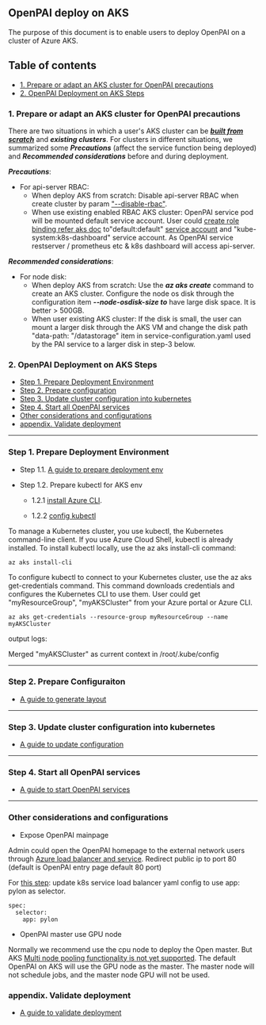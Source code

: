 <!--
  Copyright (c) Microsoft Corporation
  All rights reserved.

  MIT License

  Permission is hereby granted, free of charge, to any person obtaining a copy of this software and associated
  documentation files (the "Software"), to deal in the Software without restriction, including without limitation
  the rights to use, copy, modify, merge, publish, distribute, sublicense, and/or sell copies of the Software, and
  to permit persons to whom the Software is furnished to do so, subject to the following conditions:
  The above copyright notice and this permission notice shall be included in all copies or substantial portions of the Software.

  THE SOFTWARE IS PROVIDED *AS IS*, WITHOUT WARRANTY OF ANY KIND, EXPRESS OR IMPLIED, INCLUDING
  BUT NOT LIMITED TO THE WARRANTIES OF MERCHANTABILITY, FITNESS FOR A PARTICULAR PURPOSE AND
  NONINFRINGEMENT. IN NO EVENT SHALL THE AUTHORS OR COPYRIGHT HOLDERS BE LIABLE FOR ANY CLAIM,
  DAMAGES OR OTHER LIABILITY, WHETHER IN AN ACTION OF CONTRACT, TORT OR OTHERWISE, ARISING FROM,
  OUT OF OR IN CONNECTION WITH THE SOFTWARE OR THE USE OR OTHER DEALINGS IN THE SOFTWARE.
-->

## OpenPAI deploy on AKS

The purpose of this document is to enable users to deploy OpenPAI on a cluster of Azure AKS.

## Table of contents

- [1. Prepare or adapt an AKS cluster for OpenPAI precautions](#c-step-1)
- [2. OpenPAI Deployment on AKS Steps](#c-step-02)

### 1. Prepare or adapt an AKS cluster for OpenPAI precautions<a name="a-step-1"></a>

There are two situations in which a user's AKS cluster can be ***[built from scratch](https://docs.microsoft.com/en-us/azure/aks/kubernetes-walkthrough#create-aks-cluster)*** and ***existing clusters***. For clusters in different situations, we summarized some ***Precautions*** (affect the service function being deployed) and ***Recommended considerations*** before and during deployment.

***Precautions***:

- For api-server RBAC: 
  - When deploy AKS from scratch: Disable api-server RBAC when create cluster by param ["--disable-rbac"](https://docs.microsoft.com/en-us/cli/azure/aks?view=azure-cli-latest#az-aks-create).
  - When use existing enabled RBAC AKS cluster: OpenPAI service pod will be mounted default service account. User could [create role binding refer aks doc](https://docs.microsoft.com/en-us/azure/aks/kubernetes-dashboard#for-rbac-enabled-clusters) to"default:default" [service account](https://kubernetes.io/docs/reference/access-authn-authz/rbac/#service-account-permissions) and "kube-system:k8s-dashboard" service account. As OpenPAI service restserver / prometheus etc & k8s dashboard will access api-server.

***Recommended considerations***:

- For node disk: 
  - When deploy AKS from scratch: Use the ***az aks create*** command to create an AKS cluster. Configure the node os disk through the configuration item ***--node-osdisk-size to*** have large disk space. It is better > 500GB.
  - When user existing AKS cluster: If the disk is small, the user can mount a larger disk through the AKS VM and change the disk path "data-path: "/datastorage" item in service-configuration.yaml used by the PAI service to a larger disk in step-3 below.

### 2. OpenPAI Deployment on AKS Steps <a name="a-step-2"></a>

- [Step 1. Prepare Deployment Environment](#c-step-1)
- [Step 2. Prepare configuration](#c-step-2)
- [Step 3. Update cluster configuration into kubernetes](#c-step-3)
- [Step 4. Start all OpenPAI services](#c-step-4)
- [Other considerations and configurations](#c-step-5)
- [appendix. Validate deployment](#appendix)

* * *

### Step 1. Prepare Deployment Environment <a name="c-step-1"></a>

- Step 1.1. [A guide to prepare deployment env](./prepare_dev_env.md)

- Step 1.2. Prepare kubectl for AKS env
  
  - 1.2.1 [install Azure CLI](https://docs.microsoft.com/en-us/cli/azure/install-azure-cli-apt?view=azure-cli-latest).
  
  - 1.2.2 [config kubectl](https://docs.microsoft.com/en-us/azure/aks/kubernetes-walkthrough#connect-to-the-cluster)

To manage a Kubernetes cluster, you use kubectl, the Kubernetes command-line client. If you use Azure Cloud Shell, kubectl is already installed. To install kubectl locally, use the az aks install-cli command:

    az aks install-cli
    

To configure kubectl to connect to your Kubernetes cluster, use the az aks get-credentials command. This command downloads credentials and configures the Kubernetes CLI to use them. User could get "myResourceGroup", "myAKSCluster" from your Azure portal or Azure CLI.

    az aks get-credentials --resource-group myResourceGroup --name myAKSCluster
    

output logs:

Merged "myAKSCluster" as current context in /root/.kube/config

* * *

### Step 2. Prepare Configuraiton <a name="c-step-2"></a>

- [A guide to generate layout](./generate_layout.md)

* * *

### Step 3. Update cluster configuration into kubernetes <a name="c-step-3"></a>

- [A guide to update configuration](./push-cfg-and-set-id.md)

* * *

### Step 4. Start all OpenPAI services <a name="c-step-4"></a>

- [A guide to start OpenPAI services](./how-to-start-pai-serv.md)

* * *

### Other considerations and configurations <a name="c-step-5"></a>

- Expose OpenPAI mainpage

Admin could open the OpenPAI homepage to the external network users through [Azure load balancer and service](https://docs.microsoft.com/en-us/azure/aks/static-ip). Redirect public ip to port 80 (default is OpenPAI entry page default 80 port)

For [this step](https://docs.microsoft.com/en-us/azure/aks/static-ip#create-a-service-using-the-static-ip-address): update k8s service load balancer yaml config to use app: pylon as selector.

    spec:
      selector:
        app: pylon
    

- OpenPAI master use GPU node

Normally we recommend use the cpu node to deploy the Open master. But AKS [Multi node pooling functionality is not yet supported](https://feedback.azure.com/forums/914020-azure-kubernetes-service-aks/suggestions/34917127-support-multiple-node-pool). The default OpenPAI on AKS will use the GPU node as the master. The master node will not schedule jobs, and the master node GPU will not be used.

### appendix. Validate deployment <a name="appendix"></a>

- [A guide to validate deployment](./validate-deployment.md)